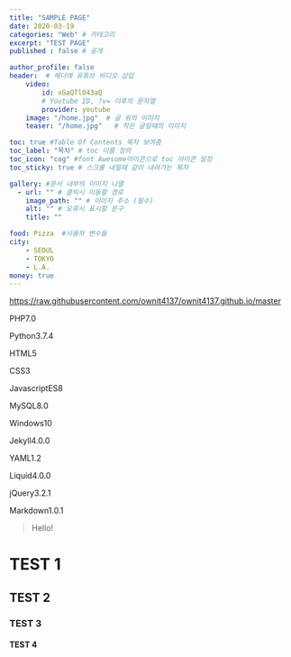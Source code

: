 ```yaml
---
title: "SAMPLE PAGE"
date: 2020-03-19
categories: "Web" # 카테고리
excerpt: "TEST PAGE"
published : false # 공개

author_profile: false
header:  # 헤더에 유튜브 비디오 삽입
    video:
        id: xGaQTlO43aQ
        # Youtube ID, ?v= 이후의 문자열
        provider: youtube
    image: "/home.jpg"  # 글 위의 이미지
    teaser: "/home.jpg"   # 작은 글일때의 이미지

toc: true #Table Of Contents 목차 보여줌
toc_label: "목차" # toc 이름 정의
toc_icon: "cog" #font Awesome아이콘으로 toc 아이콘 설정
toc_sticky: true # 스크롤 내릴때 같이 내려가는 목차

gallery: #문서 내부의 이미지 나열
  - url: "" # 클릭시 이동할 경로
    image_path: "" # 이미지 주소 (필수)
    alt: "" # 오류시 표시할 문구
    title: ""

food: Pizza  #사용자 변수들
city:
    - SEOUL
    - TOKYO
    - L.A.
money: true
---
```


https://raw.githubusercontent.com/ownit4137/ownit4137.github.io/master

<!--Language Button HTML -->

<span><a class="PHP"><i class="fab fa-php"></i> PHP</a><a class="PHPver">7.0</a></span>

<span><a class="Python"><i class="fab fa-python"></i> Python</a><a class="PythonVer">3.7.4</a></span>

<span><a class="HTML"><i class="fab fa-html5"></i> HTML</a><a class="HTMLVer">5</a></span>

<span><a class="CSS"><i class="fab fa-css3-alt"></i> CSS</a><a class="CSSVer">3</a></span> <br>

<span><a class="Javascript"><i class="fab fa-js-square"></i> Javascript</a><a class="Javascriptver">ES8</a></span>

<span><a class="MySQL"><i class="fas fa-server"></i> MySQL</a><a class="MySQLVer">8.0</a></span>

<span><a class="Windows"><i class="fab fa-windows"></i> Windows</a><a class="WindowsVer">10</a></span>

<span><a class="Jekyll"><i class="fab fa-github"></i> Jekyll</a><a class="JekyllVer">4.0.0</a></span>

<span><a class="YAML"><i class="fab fa-yammer"></i> YAML</a><a class="YAMLVer">1.2</a></span>

<span><a class="Liquid"><i class="fas fa-flask"></i> Liquid</a><a class="LiquidVer">4.0.0</a></span>

<span><a class="jQuery"><i class="fab fa-ravelry"></i> jQuery</a><a class="jQueryVer">3.2.1</a></span>

<span><a class="Markdown"><i class="fab fa-markdown"></i> Markdown</a><a class="MarkdownVer">1.0.1</a></span>
<!--Language Button HTML -->
<!-- Main content-->


> Hello!

# TEST 1
## TEST 2
### TEST 3
#### TEST 4
<!-- Main content-->

<!-- Javascript -->

<!-- Javascript -->

<!-- CSS -->

<!-- CSS -->
